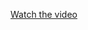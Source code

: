 [Watch the video](https://drive.google.com/file/d/1B1NC_IpDaKD-coXcCQdpaf9vLHxg3jB7/view?usp=drive_link)
